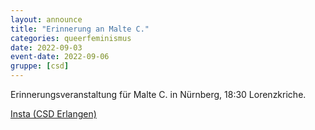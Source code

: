 ```yaml
---
layout: announce
title: "Erinnerung an Malte C."
categories: queerfeminismus
date: 2022-09-03
event-date: 2022-09-06
gruppe: [csd]
---
```


Erinnerungsveranstaltung für Malte C. in Nürnberg, 18:30 Lorenzkriche.

[Insta (CSD Erlangen)](https://www.instagram.com/p/CiATs9Kte7F/)
